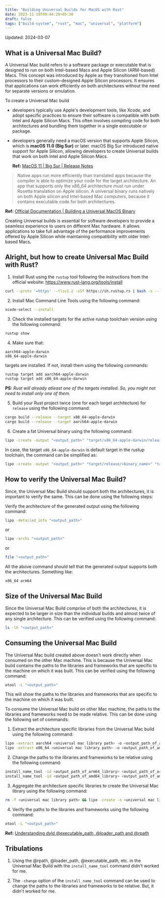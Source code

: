 ```yaml
---
title: "Building Universal Builds for MacOS with Rust"
date: 2023-11-10T09:44:29+05:30
draft: false
tags: ["build-system", "rust", "mac", "universal", "platform"]
---
```


Updated: 2024-03-07

## What is a Universal Mac Build?

A Universal Mac build refers to a software package or executable that is designed to run on both Intel-based Macs and Apple Silicon (ARM-based) Macs. This concept was introduced by Apple as they transitioned from Intel processors to their custom-designed Apple Silicon processors. It ensures that applications can work efficiently on both architectures without the need for separate versions or emulation.

To create a Universal Mac build

- developers typically use Apple's development tools, like Xcode, and adopt specific practices to ensure their software is compatible with both Intel and Apple Silicon Macs. This often involves compiling code for both architectures and bundling them together in a single executable or package. 

- developers generally need a macOS version that supports Apple Silicon, which is **macOS 11.0 (Big Sur)** or later. macOS Big Sur introduced native support for Apple Silicon, allowing developers to create Universal builds that work on both Intel and Apple Silicon Macs.

  **Ref:** [MacOS 11 | Big Sur | Release Notes](https://developer.apple.com/documentation/macos-release-notes/macos-big-sur-11_0_1-universal-apps-release-notes)

> Native apps run more efficiently than translated apps because the compiler is able to optimize your code for the target architecture. An app that supports only the x86_64 architecture must run under Rosetta translation on Apple silicon. A universal binary runs natively on both Apple silicon and Intel-based Mac computers, because it contains executable code for both architectures.

**Ref:** [Official Documentation | Building a Universal MacOS Binary](https://developer.apple.com/documentation/apple-silicon/building-a-universal-macos-binary)

Creating Universal builds is essential for software developers to provide a seamless experience to users on different Mac hardware. It allows applications to take full advantage of the performance improvements offered by Apple Silicon while maintaining compatibility with older Intel-based Macs.


## Alright, but how to create Universal Mac Build with Rust?
1. Install Rust using the `rustup` tool following the instructions from the official website: https://www.rust-lang.org/tools/install
```bash
curl --proto '=https' --tlsv1.2 -sSf https://sh.rustup.rs | bash -s -- -y
```

2. Install Mac Command Line Tools using the following command:
```bash
xcode-select --install
```

3. Check the installed targets for the active rustup toolchain version using the following command:
```bash 
rustup show
```

4. Make sure that:
```
aarch64-apple-darwin
x86_64-apple-darwin
```
targets are installed. If not, install them using the following commands:
```bash
rustup target add aarch64-apple-darwin
rustup target add x86_64-apple-darwin
```
**PS:** *Rust will already atleast one of the targets installed. So, you might not need to install only one of them.*

5. Build your Rust project twice (one for each target architecture) for `release` using the following command:
```bash
cargo build --release --target x86_64-apple-darwin 
cargo build --release --target aarch64-apple-darwin
```

6. Create a fat Universal binary using the following command:
```bash
lipo -create -output "<output_path>" "target/x86_64-apple-darwin/release/<binary_name>" "target/aarch64-apple-darwin/release/<binary_name>"
```
In case, the target `x86_64-apple-darwin` is default target in the rustup toolchain, the command can be simplified as:
```bash
lipo -create -output "<output_path>" "target/release/<binary_name>" "target/aarch64-apple-darwin/release/<binary_name>"
```

## How to verify the Universal Mac Build?

Since, the Universal Mac Build should support both the architectures, it is important to verify the same. This can be done using the following steps:

Verify the architecture of the generated output using the following command:
```bash
lipo -detailed_info "<output_path>"
```
or
```bash
lipo -archs "<output_path>"
```
or
```bash
file "<output_path>"
```

All the above command should tell that the generated output supports both the architectures.
Something like:
```bash
x86_64 arm64
```

## Size of the Universal Mac Build
Since the Universal Mac Build comprise of both the architectures, it is expected to be larger in size than the individual builds and almost twice of any single architecture. This can be verified using the following command:
```bash
ls -lh "<output_path>"
```

## Consuming the Universal Mac Build
The Universal Mac build created above doesn't work directly when consumed on the other Mac machine. This is because the Universal Mac build contains the paths to the libraries and frameworks that are specific to the machine on which it was built. This can be verified using the following command:
```bash
otool -L "<output_path>"
```
This will show the paths to the libraries and frameworks that are specific to the machine on which it was built.

To consume the Universal Mac build on other Mac machine, the paths to the libraries and frameworks need to be made relative. This can be done using the following set of commands:

1. Extract the architecture specific libraries from the Universal Mac build using the following command:
```bash
lipo -extract aarch64 <universal mac library path> -o <output_path_of_arm64_library>
lipo -extract x86_64 <universal mac library path> -o <output_path_of_amd64_library>
```

2. Change the paths to the libraries and frameworks to be relative using the following command:
```bash
install_name_tool -id <output_path_of_arm64_library> <output_path_of_arm64_library>
install_name_tool -id <output_path_of_amd64_library> <output_path_of_amd64_library>
```

3. Aggregate the architecture specific libraries to create the Universal Mac library using the following command:
```bash
rm -f <universal mac library path> && lipo -create -o <universal mac library path> <output_path_of_arm64_library> <output_path_of_amd64_library>
```

4. Verify the paths to the libraries and frameworks using the following command:
```bash
otool -L "<output_path>"
```

**Ref:** [Understanding dyld @executable_path, @loader_path and @rpath](https://itwenty.me/posts/01-understanding-rpath/)

## Tribulations
1. Using the @rpath, @loader_path, @executable_path, etc. in the Universal Mac Build with the `install_name_tool` command didn't worked for me.

2. The `-change` option of the `install_name_tool` command can be used to change the paths to the libraries and frameworks to be relative. But, it didn't worked for me.




